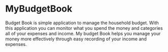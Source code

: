 # MyBudgetBook
Budget Book is simple application to manage the household budget. With this application you can monitor what you spend the money and categories all of your expenses and income.
My budget Book helps you manage your money more effectively through easy recording of your income and expenses.
